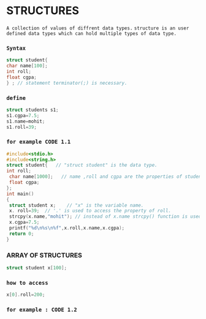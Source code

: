# STRUCTURES
 `A collection of values of diffrent data types.`
 `structure is an user defined data types which can hold multiple types of data type.`

### `Syntax`
 ```c
 struct student{
 char name[100];
 int roll;
 float cgpa;
 } ; // statement terminator(;) is necessary.
 ```
 
 ### `define`
 ```c
 struct students s1;
 s1.cgpa=7.5;
 s1.name=mohit;
 s1.roll=39;
 ```

 ### `for example CODE 1.1`
 ```c
 #include<stdio.h>
#include<string.h>
struct student{   // "struct student" is the data type.
int roll;
  char name[1000];   // name ,roll and cgpa are the properties of student variable.
  float cgpa;
};
int main()
{
  struct student x;    // "x" is the variable name.
  x. roll=39;  // '.' is used to access the property of roll.
  strcpy(x.name,"mohit"); // instead of x.name strcpy() function is used to copy string to x.name because if used x.name it wont be able to update its value.
  x.cgpa=7.5;
  printf("%d\n%s\n%f",x.roll,x.name,x.cgpa);
  return 0;
}
 ```
### ARRAY OF STRUCTURES
```c
struct student x[100];
```
### `how to access`
```c
x[0].roll=200;
```
### `for example : CODE 1.2`
```c

```
